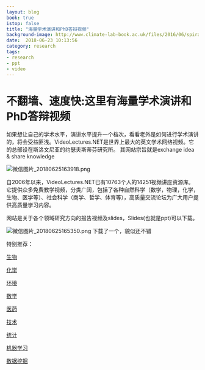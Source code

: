 ```yaml
---
layout: blog
book: true
istop: false
title: "海量学术演讲和PhD答辩视频"
background-image: http://www.climate-lab-book.ac.uk/files/2016/06/spiral_2017_large-1.gif
date:  2018-06-23 10:13:56
category: research
tags:
- research
- ppt
- video
---
```


# 不翻墙、速度快:这里有海量学术演讲和PhD答辩视频

如果想让自己的学术水平，演讲水平提升一个档次，看看老外是如何进行学术演讲的，将会受益匪浅。VideoLectures.NET是世界上最大的英文学术网络视频。它的总部设在斯洛文尼亚的约瑟夫斯蒂芬研究所。
其网站宗旨就是exchange idea & share knowledge

![微信图片_20180625163918.png](http://upload.image.damor.cn//damor/image/20180625/1529915990416084478.png@600w_1l)


自2006年以来，VideoLectures.NET已有10763个人的14251视频讲座资源库。它提供众多免费教学视频，分类广阔，包括了各种自然科学（数学，物理，化学，生物、医学等）、社会科学（商学、哲学、体育等），高质量交流论坛为广大用户提供高质量学习内容。

网站是关于各个领域研究方向的报告视频及slides，Slides(也就是ppt)可以下载。

![微信图片_20180625165350.png](http://upload.image.damor.cn//damor/image/20180625/1529916859093055120.png@600w_1l)
下载了一个，貌似还不错


特别推荐：

[生物](http://videolectures.net/Top/Biology/)

[化学](http://videolectures.net/Top/Chemistry/)

[环境](http://videolectures.net/Top/Environment/)

[数学](http://videolectures.net/Top/Mathematics/)

[医药](http://videolectures.net/Top/Medicine/)

[技术](http://videolectures.net/Top/Technology/)

[统计](http://videolectures.net/Top/Mathematics/Statistics)

[机器学习](http://videolectures.net/Top/Computer_Science/Machine_Learning/)

[数据挖掘](http://videolectures.net/Top/Computer_Science/Data_Mining/)
